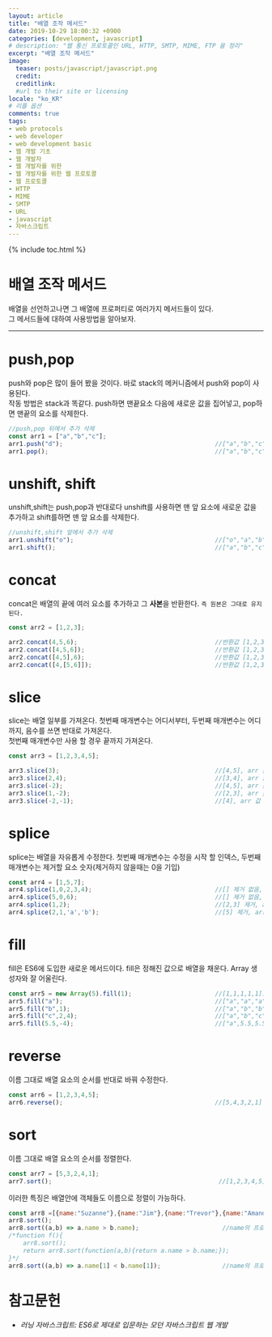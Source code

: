 ```yaml
---
layout: article
title: "배열 조작 메서드"
date: 2019-10-29 18:00:32 +0900
categories: [development, javascript]
# description: "웹 통신 프로토콜인 URL, HTTP, SMTP, MIME, FTP 을 정리"
excerpt: "배열 조작 메서드"
image:
  teaser: posts/javascript/javascript.png
  credit: 
  creditlink: 
  #url to their site or licensing
locale: "ko_KR"
# 리플 옵션
comments: true
tags:
- web protocols
- web developer
- web development basic
- 웹 개발 기초
- 웹 개발자
- 웹 개발자를 위한
- 웹 개발자를 위한 웹 프로토콜
- 웹 프로토콜
- HTTP
- MIME
- SMTP
- URL
- javascript
- 자바스크립트
---
```

{% include toc.html %}

# 배열 조작 메서드
배열을 선언하고나면 그 배열에 프로퍼티로 여러가지 메서드들이 있다.  
그 메서드들에 대하여 사용방법을 알아보자.  

---

# push,pop
push와 pop은 많이 들어 봤을 것이다. 바로 stack의 메커니즘에서 push와 pop이 사용된다.  
작동 방법은 stack과 똑같다. push하면 맨끝요소 다음에 새로운 값을 집어넣고, pop하면 맨끝의 요소를 삭제한다.  

```javascript
//push,pop 뒤에서 추가 삭제
const arr1 = ["a","b","c"];
arr1.push("d");                                          //["a","b","c","d"]
arr1.pop();                                              //["a","b","c"]
```  


# unshift, shift
unshift,shift는 push,pop과 반대로다 unshift를 사용하면 맨 앞 요소에 새로운 값을 추가하고 shift를하면 맨 앞 요소를 삭제한다.  

```javascript
//unshift,shift 앞에서 추가 삭제
arr1.unshift("o");                                       //["o","a","b","c"]
arr1.shift();                                            //["a","b","c"]
```  


# concat
concat은 배열의 끝에 여러 요소를 추가하고 그 **사본**을 반환한다. `즉 원본은 그대로 유지된다.`

```javascript
const arr2 = [1,2,3];

arr2.concat(4,5,6);                                      //반환값 [1,2,3,4,5,6] , arr 값 [1,2,3]                       
arr2.concat([4,5,6]);                                    //반환값 [1,2,3,4,5,6] , arr 값 [1,2,3]  
arr2.concat([4,5],6);                                    //반환값 [1,2,3,4,5,6] , arr 값 [1,2,3]  
arr2.concat([4,[5,6]]);                                  //반환값 [1,2,3,4,[5,6]] , arr 값 [1,2,3]  
```  

# slice
slice는 배열 일부를 가져온다. 첫번째 매개변수는 어디서부터, 두번째 매개변수는 어디까지, 음수를 쓰면 반대로 가져온다.  
첫번째 매개변수만 사용 할 경우 끝까지 가져온다.  

```javascript
const arr3 = [1,2,3,4,5];

arr3.slice(3);                                           //[4,5], arr 값 [1,2,3,4,5]
arr3.slice(2,4);                                         //[3,4], arr 값 [1,2,3,4,5]
arr3.slice(-2);                                          //[4,5], arr 값 [1,2,3,4,5]
arr3.slice(1,-2);                                        //[2,3], arr 값 [1,2,3,4,5]
arr3.slice(-2,-1);                                       //[4], arr 값 [1,2,3,4,5]
```

# splice
splice는 배열을 자유롭게 수정한다. 첫번째 매개변수는 수정을 시작 할 인덱스, 두번째 매개변수는 제거할 요소 숫자(제거하지 않을때는 0을 기입)  

```javascript
const arr4 = [1,5,7];
arr4.splice(1,0,2,3,4);                                  //[] 제거 없음, arr의 값 [1,2,3,4,5,7]
arr4.splice(5,0,6);                                      //[] 제거 없음, arr의 값 [1,2,3,4,5,6,7]
arr4.splice(1,2);                                        //[2,3] 제거, arr의 값 [1,4,5,6,7]
arr4.splice(2,1,'a','b');                                //[5] 제거, arr의 값 [1,4,'a','b',7]
```  


# fill
fill은 ES6에 도입한 새로운 메서드이다. fill은 정해진 값으로 배열을 채운다. Array 생성자와 잘 어울린다.  

```javascript
const arr5 = new Array(5).fill(1);                       //[1,1,1,1,1]로 초기화
arr5.fill("a");                                          //["a","a","a","a","a"]
arr5.fill("b",1);                                        //["a","b","b","b","b"]
arr5.fill("c",2,4);                                      //["a","b","c","c","b"]
arr5.fill(5.5,-4);                                       //["a",5.5,5.5,5.5,5.5]
```  

# reverse 
이름 그대로 배열 요소의 순서를 반대로 바꿔 수정한다.

```javascript
const arr6 = [1,2,3,4,5];
arr6.reverse();                                          //[5,4,3,2,1]

```  


# sort
이름 그대로 배열 요소의 순서를 정렬한다.

```javascript
const arr7 = [5,3,2,4,1];
arr7.sort();                                              //[1,2,3,4,5]
```  

이러한 특징은 배열안에 객체들도 이름으로 정렬이 가능하다.  

```javascript
const arr8 =[{name:"Suzanne"},{name:"Jim"},{name:"Trevor"},{name:"Amanda"}];
arr8.sort();
arr8.sort((a,b) => a.name > b.name);                       //name의 프로퍼티의 알파벳 순으로 정렬
/*function f(){
    arr8.sort();
    return arr8.sort(function(a,b){return a.name > b.name;});
}*/
arr8.sort((a,b) => a.name[1] < b.name[1]);                 //name의 프로퍼티의 알파벳 두번째 알파벳 역순으로 정렬

```

# 참고문헌
- *러닝 자바스크립트: ES6로 제대로 입문하는 모던 자바스크립트 웹 개발*